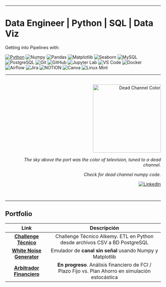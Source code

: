 - - -
Data Engineer | Python | SQL | Data Viz
====
Getting into Pipelines with:


[![Python](https://img.shields.io/badge/Python-14354C?style=for-the-badge&logo=python&logoColor=ffffff)](https://www.python.org/)
![Numpy](https://img.shields.io/badge/-Numpy-777BB4?style=for-the-badge&logo=numpy&logoColor=ffffff)
![Pandas](https://img.shields.io/badge/-Pandas-2C2D72?style=for-the-badge&logo=pandas)
![Matplotlib](https://img.shields.io/badge/-Matplotlib-808000?style=for-the-badge&logo=matplotlib)
![Seaborn](https://img.shields.io/badge/-Seaborn-FF8C00?style=for-the-badge&logo=seaborn)
![MySQL](https://img.shields.io/badge/-MySQL-005C84?style=for-the-badge&logo=MySQL&logoColor=ffffff)
![PostgreSQL](https://img.shields.io/badge/PostgreSQL-316192?style=for-the-badge&logo=postgresql&logoColor=white)
![Git](https://img.shields.io/badge/-Git-E44C30?style=for-the-badge&logo=git&logoColor=%23ffffff)
![GitHub](https://img.shields.io/badge/-GitHub-100000?style=for-the-badge&logo=github)
![Jupyter Lab](http://img.shields.io/badge/-Jupyter%20Lab-F37626?style=for-the-badge&logo=jupyter&logoColor=ffffff)
![VS Code](http://img.shields.io/badge/-VS%20Code-5C2D91?style=for-the-badge&logo=visual-studio-code&logoColor=ffffff)
![Docker](http://img.shields.io/badge/-docker-%230db7ed.svg?style=for-the-badge&logo=docker&logoColor=ffffff)
![Airflow](https://img.shields.io/badge/Airflow-017CEE?style=for-the-badge&logo=Apache%20Airflow&logoColor=white)
![Jira](https://img.shields.io/badge/Jira-0052CC?style=for-the-badge&logo=Jira&logoColor=white)
![NOTION](https://img.shields.io/badge/Notion-000000?style=for-the-badge&logo=notion&logoColor=white)
![Canva](https://img.shields.io/badge/Canva-%2300C4CC.svg?&style=for-the-badge&logo=Canva&logoColor=white)
![Linux Mint](https://img.shields.io/badge/Linux_Mint-87CF3E?style=for-the-badge&logo=linux-mint&logoColor=white)
- - - -
<div align="right" >
  <br/>
  <a href = "https://github.com/anresz73/white_noise/blob/master/white_noise.py">
    <img alt="Dead Channel Color" height="220px" src=https://user-images.githubusercontent.com/68594187/155456441-63b33fca-1edf-4808-90f0-aaf02bea8136.gif />
  </a>
  <br/>
   
*The sky above the port was the color of television, tuned to a dead channel.*

  *Check for dead channel numpy code.*
  
  [![LinkedIn](https://img.shields.io/badge/LinkedIn-0077B5?style=for-the-badge&logo=linkedin&logoColor=white)](https://www.linkedin.com/in/anresz73/)
 </div>
<br/>

- - -

## Portfolio

| **Link** | **Descripción** |
| :----: | :----: |
| **[Challenge Técnico](https://github.com/anresz73/cultura_db)** | Challenge Técnico Alkemy. ETL en Python desde archivos CSV a BD PostgreSQL|
| **[White Noise Generator](https://github.com/anresz73/white_noise)** | Emulador de __canal sin señal__ usando Numpy y Matplotlib|
| **[Arbitrador Financiero](https://github.com/anresz73/PlanAuto)** | __En progreso__. Análisis financiero de FCI / Plazo Fijo vs. Plan Ahorro en simulación estocástica |
